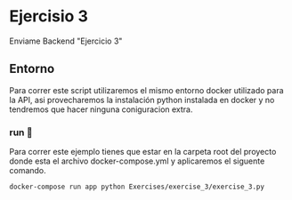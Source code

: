 # Ejercisio 3

Enviame Backend  "Ejercicio 3"

## Entorno

Para correr este script utilizaremos el mismo entorno docker utilizado para la API, asi provecharemos la instalación python instalada en docker y no tendremos que hacer ninguna coniguracion extra.

### run 🚀
Para correr este ejemplo tienes que estar en la carpeta root del proyecto donde esta el archivo docker-compose.yml y aplicaremos el siguente comando.

```
docker-compose run app python Exercises/exercise_3/exercise_3.py
```
